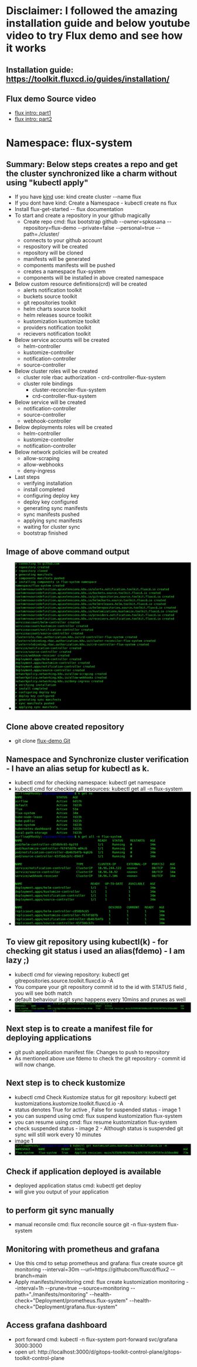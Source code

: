 # Disclaimer: I followed the amazing installation guide and below youtube video to try Flux demo and see how it works 
## Installation guide: https://toolkit.fluxcd.io/guides/installation/
## Flux demo Source video 
  - [flux intro: part1](https://www.youtube.com/watch?v=0v5bjysXTL8 "part1")
  - [flux intro: part2](https://www.youtube.com/watch?v=fC2YCxQRUwU "part2")

# Namespace: flux-system

## Summary: Below steps creates a repo and get the cluster synchronized like a charm without using "kubectl apply" 
* If you have [kind](https://kind.sigs.k8s.io/docs/user/quick-start/ "kind") use:  kind create cluster --name flux 
* If you dont have kind: Create a Namespace - kubectl create ns flux 
* Install flux-get-started -- flux documentation
* To start and create a repository in your github magically
  - Create repo cmd: flux bootstrap github --owner=spkosana --repository=flux-demo --private=false --personal=true --path=./cluster/
  - connects to your github account
  - respository will be created
  - repository will be cloned
  - manifests will be generated
  - components manifests will be pushed
  - creates a namespace flux-system
  - components will be installed in above created namespace
* Below custom resource definitions(crd) will be created
  - alerts notification toolkit
  - buckets source toolkit
  - git repositories toolkit
  - helm charts source toolkit
  - helm releases source toolkit
  - kustomization kustomize toolkit
  - providers notification toolkit
  - recievers notification toolkit
* Below service accounts will be created
  - helm-controller
  - kustomize-controller
  - notification-controller
  - source-controller
* Below cluster roles will be created
  - cluster role rbac authorization - crd-controller-flux-system
  - cluster role bindings  
    - cluster-reconciler-flux-system
    - crd-controller-flux-system
* Below service will be created
  - notification-controller
  - source-controller
  - webhook-controller
* Below deployments roles will be created
  - helm-controller
  - kustomize-controller
  - notification-controller
* Below network policies will be created
  - allow-scraping
  - allow-webhooks
  - deny-ingress
* Last steps
  - verifying installation
  - install completed
  - configuring deploy key
  - deploy key configured
  - generating sync manifests
  - sync manifests pushed
  - applying sync manifests
  - waiting for cluster sync
  - bootstrap finished

## Image of above command output
  - ![](images/flux-bootstrap.JPG)

## Clone above created repository
  - git clone [flux-demo Git](https://github.com/spkosana/flux-demo "flux-demo")

## Namespace and Synchronize cluster verification - I have an alias setup for kubectl as k. 
  - kubectl cmd for checking namespace: kubectl get namespace 
  - kubectl cmd for checking all resources: kubectl get all -n flux-system
  - ![](images/flux-system-ns-all.JPG)

## To view git repository using kubectl(k) - for checking git status i used an alias(fdemo) - I am lazy ;) 
  - kubectl cmd for viewing repository: kubectl get gitrepositories.source.toolkit.fluxcd.io -A
  - You compare your git repository commit id to the id with STATUS field , you will see both match 
  - default behaviour is git sync happens every 10mins and prunes as well
  - ![](images/get-git-repo-source.JPG)

## Next step is to create a manifest file for deploying applications
  - git push application manifest file: Changes to push to repository
  - As mentioned above use fdemo to check the git repository - commit id will now change. 

## Next step is to check kustomize
  - kubectl cmd Check Kustomize status for git repository: kubectl get kustomizations.kustomize.toolkit.fluxcd.io -A
  - status denotes True for active , False for suspended status - image 1 
  - you can suspend using cmd: flux suspend kustomization flux-system
  - you can resume using cmd: flux resume kustomization flux-system
  - check suspended status - image 2 - Although status is suspended git sync will still work every 10 minutes
  - image 1
  - ![](images/kustomize-status-git-repo.JPG)


## Check if application deployed is available
  - deployed application status cmd: kubectl get deploy
  - will give you output of your application

## to perform git sync manually
  - manual reconsile cmd: flux reconcile source git -n flux-system flux-system

## Monitoring with prometheus and grafana
  - Use this cmd to setup prometheus and grafana: flux create source git monitoring --interval=30m --url=https://githubcom/fluxcd/flux2 --branch=main
  - Apply manifests/monitoring cmd: flux create kustomization monitoring --interval=1h --prune=true --source=monitoring --path="./manifests/monitoring" --health-check="Deployment/prometheus.flux-system" --health-check="Deployment/grafana.flux-system"

## Access grafana dashboard
  - port forward cmd: kubectl -n flux-system port-forward svc/grafana 3000:3000
  - open url: http://localhost:3000/d/gitops-toolkit-control-plane/gitops-toolkit-control-plane
